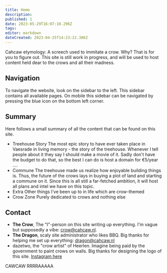 ```yaml
---
title: Home
description: 
published: 1
date: 2023-05-29T16:07:10.296Z
tags: 
editor: markdown
dateCreated: 2023-04-25T14:23:22.306Z
---
```


Cahcaw etymology: A screech used to immitate a crow.
Why? That is for you to figure out.
This site is still work in progress, and will be used to host content held dear to the crows and all their madness.

## Navigation
To navigate the website, look on the sidebar to the left. This sidebar contains all available pages. On mobile this sidebar can be navigated by pressing the blue icon on the bottom left corner.

## Summary
Here follows a small summary of all the content that can be found on this site.
- Treehouse Story
The most epic story to have ever taken place in Vaesrade in living memory - the story of the treehouse. Whenever I tell people about it they say I should make a movie of it. Sadly don't have the budget to do that, so the best I can do is host a domain for €5/year ....
- Commune
The treehouse made us realize how enjoyable building things is. Thus, the future of the crows lays in buying a plot of land and starting a commune on it. Since this is all still a far-fetched ambition, it will host all plans and intel we have on this topic.
- Extra
Other things I've been up to in life which are crow-themed
- Crow Zone
Purely dedicated to crows and nothing else

## Contact
- **The Crow**, The "I"-person on this site writing up everything. I'm vague but supposedly a vibe: [crow@cahcaw.nl](mailto:thecrow@cahcaw.nl).
- **The Dragon**, scaly site administrator who likes BBQ. Big thanks for helping me set up everything: [dragon@cahcaw.nl](mailto:thedragon@cahcaw.nl)
- dazetwo, the "crow artist" of Heerlen. Imagine being paid by the government to paint crows on walls. Big thanks for designing the logo of this site. [Instagram here](https://www.instagram.com/dazetwo/)

CAWCAW RRRRAAAAA